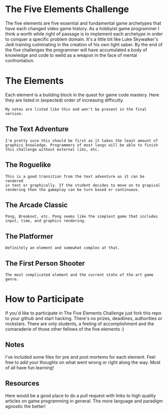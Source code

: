 The Five Elements Challenge
===========================
The five elements are five essential and fundamental game archetypes that have 
each changed video game history. As a hobbyist game programmer I think a
worth while right of passage is to implement each archetype in order to conquer 
a specific problem domain. It's a little bit like Luke Skywalker's Jedi training 
culminating in the creation of his own light saber. By the end of the five 
challenges the programmer will have accumulated a body of knowledge and code to 
weild as a weapon in the face of mental confrontation.

The Elements
============
Each element is a building block in the quest for game code mastery. Here they
are listed in (expected) order of increasing difficulty.

    My notes are listed like this and won't be present in the final
    version.

The Text Adventure
------------------
    I'm pretty sure this should be first as it takes the least amount of
    graphics knowledge. Programmers of most langs will be able to finish
    this challenge without external libs, etc.

The Roguelike
-------------
    This is a good transition from the text adventure as it can be rendered
    in text or graphically. If the student decides to move on to grapical
    rendering then the gameplay can be turn based or continuous. 

The Arcade Classic 
------------------
    Pong, Breakout, etc. Pong seems like the simplest game that includes
    input, time, and graphics rendering. 

The Platformer
--------------
    Definitely an element and somewhat complex at that.

The First Person Shooter
------------------------
    The most complicated element and the current state of the art game 
    genre.

How to Participate
==================
If you'd like to participate in The Five Elements Challenge just fork this repo 
to your github and start hacking. There's no prizes, deadlines, authorities or 
rockstars. There are only students, a feeling of accomplishment and the 
comaraderie of those other fellows of the five elements :)

Notes
-----
I've included some files for pre and post mortems for each element. Feel free 
to add your thoughts on what went wrong or right along the way. Most of all
have fun learning!

Resources
---------
Here would be a good place to do a pull request with links to high quality 
articles on game programming in general. The more language and paradigm 
agnostic the better!

